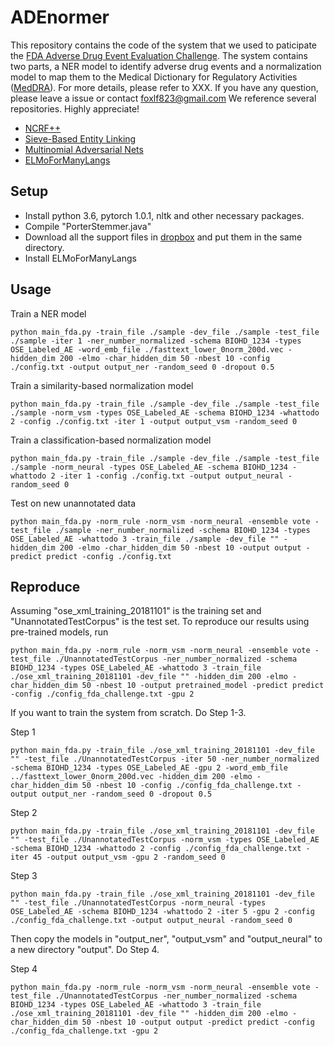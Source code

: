 # ADEnormer
This repository contains the code of the system that we used to paticipate the [FDA Adverse Drug Event Evaluation Challenge](https://sites.mitre.org/adeeval/). 
The system contains two parts, a NER model to identify adverse drug events and a normalization model to map them to the Medical Dictionary for Regulatory Activities ([MedDRA](www.meddra.org)).
For more details, please refer to XXX.
If you have any question, please leave a issue or contact foxlf823@gmail.com
We reference several repositories. Highly appreciate!
* [NCRF++](https://github.com/jiesutd/NCRFpp)
* [Sieve-Based Entity Linking](https://github.com/jennydsuza9/disorder-normalizer)
* [Multinomial Adversarial Nets](https://github.com/ccsasuke/man)
* [ELMoForManyLangs](https://github.com/HIT-SCIR/ELMoForManyLangs)

## Setup
* Install python 3.6, pytorch 1.0.1, nltk and other necessary packages.
* Compile "PorterStemmer.java"
* Download all the support files in [dropbox](https://www.dropbox.com/sh/x7sv3tjy960j21o/AABJI838euVffEvKGNzoDdVra?dl=0) and put them in the same directory.
* Install ELMoForManyLangs

## Usage
Train a NER model

`
python main_fda.py -train_file ./sample -dev_file ./sample -test_file ./sample -iter 1 -ner_number_normalized -schema BIOHD_1234 -types OSE_Labeled_AE -word_emb_file ./fasttext_lower_0norm_200d.vec -hidden_dim 200 -elmo -char_hidden_dim 50 -nbest 10 -config ./config.txt -output output_ner -random_seed 0 -dropout 0.5
`

Train a similarity-based normalization model

`
python main_fda.py -train_file ./sample -dev_file ./sample -test_file ./sample -norm_vsm -types OSE_Labeled_AE -schema BIOHD_1234 -whattodo 2 -config ./config.txt -iter 1 -output output_vsm -random_seed 0
`

Train a classification-based normalization model

`
python main_fda.py -train_file ./sample -dev_file ./sample -test_file ./sample -norm_neural -types OSE_Labeled_AE -schema BIOHD_1234 -whattodo 2 -iter 1 -config ./config.txt -output output_neural -random_seed 0
`

Test on new unannotated data

`
python main_fda.py -norm_rule -norm_vsm -norm_neural -ensemble vote -test_file ./sample -ner_number_normalized -schema BIOHD_1234 -types OSE_Labeled_AE -whattodo 3 -train_file ./sample -dev_file "" -hidden_dim 200 -elmo -char_hidden_dim 50 -nbest 10 -output output -predict predict -config ./config.txt
`

## Reproduce
Assuming "ose_xml_training_20181101" is the training set and "UnannotatedTestCorpus" is the test set. 
To reproduce our results using pre-trained models, run

`
python main_fda.py -norm_rule -norm_vsm -norm_neural -ensemble vote -test_file ./UnannotatedTestCorpus -ner_number_normalized -schema BIOHD_1234 -types OSE_Labeled_AE -whattodo 3 -train_file ./ose_xml_training_20181101 -dev_file "" -hidden_dim 200 -elmo -char_hidden_dim 50 -nbest 10 -output pretrained_model -predict predict -config ./config_fda_challenge.txt -gpu 2
`

If you want to train the system from scratch. Do Step 1-3.

Step 1

`
python main_fda.py -train_file ./ose_xml_training_20181101 -dev_file "" -test_file ./UnannotatedTestCorpus -iter 50 -ner_number_normalized -schema BIOHD_1234 -types OSE_Labeled_AE -gpu 2 -word_emb_file ../fasttext_lower_0norm_200d.vec -hidden_dim 200 -elmo -char_hidden_dim 50 -nbest 10 -config ./config_fda_challenge.txt -output output_ner -random_seed 0 -dropout 0.5
`

Step 2

`
python main_fda.py -train_file ./ose_xml_training_20181101 -dev_file "" -test_file ./UnannotatedTestCorpus -norm_vsm -types OSE_Labeled_AE -schema BIOHD_1234 -whattodo 2 -config ./config_fda_challenge.txt -iter 45 -output output_vsm -gpu 2 -random_seed 0
`

Step 3

`
python main_fda.py -train_file ./ose_xml_training_20181101 -dev_file "" -test_file ./UnannotatedTestCorpus -norm_neural -types OSE_Labeled_AE -schema BIOHD_1234 -whattodo 2 -iter 5 -gpu 2 -config ./config_fda_challenge.txt -output output_neural -random_seed 0
`

Then copy the models in "output_ner", "output_vsm" and "output_neural" to a new directory "output". Do Step 4.

Step 4

`
python main_fda.py -norm_rule -norm_vsm -norm_neural -ensemble vote -test_file ./UnannotatedTestCorpus -ner_number_normalized -schema BIOHD_1234 -types OSE_Labeled_AE -whattodo 3 -train_file ./ose_xml_training_20181101 -dev_file "" -hidden_dim 200 -elmo -char_hidden_dim 50 -nbest 10 -output output -predict predict -config ./config_fda_challenge.txt -gpu 2
`
